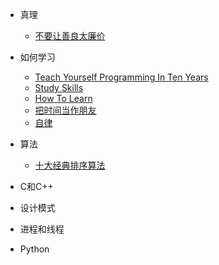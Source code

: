 <!-- docs/_sidebar.md -->

* 真理
	* [不要让善良太廉价](docs/truth/do-not-mark-kindness-to-cheap)

* 如何学习
	* [Teach Yourself Programming In Ten Years](docs/how-to-learn/teach-yourself-programming-in-ten-years)
	* [Study Skills](docs/how-to-learn/crash-course-study-skills)
	* [How To Learn](docs/how-to-learn/crash-course-how-to-learn)
	* [把时间当作朋友](docs/how-to-learn/time-as-a-friend)
	* [自律](docs/how-to-learn/self-discipline)

* 算法
	* [十大经典排序算法](docs/algorithm/SortingAlgorithm)

* C和C++
* 设计模式
* 进程和线程
* Python